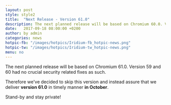 ```yaml
---
layout: post
style: style2
title:  "Next Release - Version 61.0"
description: The next planned release will be based on Chromium 60.0. Version 59 had no crucial security related fixes as such.
date:   2017-09-18 08:00:00 +0200
author:	by admin
categories: news
hotpic-fb: "/images/hotpics/Iridium-fb_hotpic-news.png"
hotpic-tw: "/images/hotpics/Iridium-tw_hotpic-news.png"
menu: no
---
```


The next planned release will be based on Chromium 61.0. Version 59 and 60 had no crucial security related fixes as such.
<!--break-->
Therefore we've decided to skip this version and instead assure that we deliver **version 61.0** in timely manner **in October**.

Stand-by and stay private!
